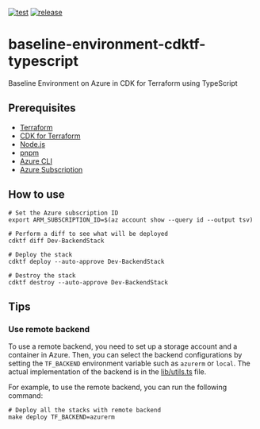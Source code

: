 [![test](https://github.com/ks6088ts-labs/baseline-environment-cdktf-typescript/actions/workflows/test.yaml/badge.svg?branch=main)](https://github.com/ks6088ts-labs/baseline-environment-cdktf-typescript/actions/workflows/test.yaml?query=branch%3Amain)
[![release](https://github.com/ks6088ts-labs/baseline-environment-cdktf-typescript/actions/workflows/release.yaml/badge.svg)](https://github.com/ks6088ts-labs/baseline-environment-cdktf-typescript/actions/workflows/release.yaml)

# baseline-environment-cdktf-typescript

Baseline Environment on Azure in CDK for Terraform using TypeScript

## Prerequisites

- [Terraform](https://developer.hashicorp.com/terraform/install)
- [CDK for Terraform](https://developer.hashicorp.com/terraform/cdktf)
- [Node.js](https://nodejs.org/en/download/)
- [pnpm](https://pnpm.io/installation)
- [Azure CLI](https://learn.microsoft.com/en-us/cli/azure/install-azure-cli)
- [Azure Subscription](https://azure.microsoft.com/en-us)

## How to use

```shell
# Set the Azure subscription ID
export ARM_SUBSCRIPTION_ID=$(az account show --query id --output tsv)

# Perform a diff to see what will be deployed
cdktf diff Dev-BackendStack

# Deploy the stack
cdktf deploy --auto-approve Dev-BackendStack

# Destroy the stack
cdktf destroy --auto-approve Dev-BackendStack
```

## Tips

### Use remote backend

To use a remote backend, you need to set up a storage account and a container in Azure.
Then, you can select the backend configurations by setting the `TF_BACKEND` environment variable such as `azurerm` or `local`. The actual implementation of the backend is in the [lib/utils.ts](./lib/utils.ts) file.

For example, to use the remote backend, you can run the following command:

```shell
# Deploy all the stacks with remote backend
make deploy TF_BACKEND=azurerm
```
